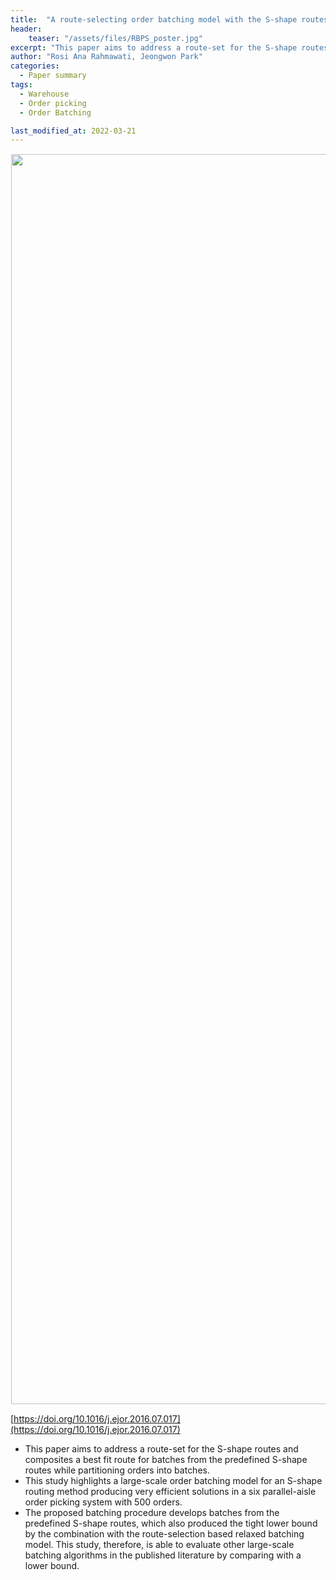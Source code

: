```yaml
---
title:  "A route-selecting order batching model with the S-shape routes in a parallel-aisle order picking system"
header:
    teaser: "/assets/files/RBPS_poster.jpg"
excerpt: "This paper aims to address a route-set for the S-shape routes and composites a best fit route for batches from the predefined S-shape routes while partitioning orders into batches."
author: "Rosi Ana Rahmawati, Jeongwon Park"
categories:
  - Paper summary
tags:
  - Warehouse
  - Order picking
  - Order Batching

last_modified_at: 2022-03-21
---
```

<img align="center" width="2000" height="2000" style="border: 1px solid white" src="https://simfl-lab.github.io/assets/files/RBPS_poster.jpg"> 

[https://doi.org/10.1016/j.ejor.2016.07.017](https://doi.org/10.1016/j.ejor.2016.07.017)  

- This paper aims to address a route-set for the S-shape routes and composites a best fit route for batches from the predefined S-shape routes while partitioning orders into batches.
- This study highlights a large-scale order batching model for an S-shape routing method producing very efficient solutions in a six parallel-aisle order picking system with 500 orders. 
- The proposed batching procedure develops batches from the predefined S-shape routes, which also produced the tight lower bound by the combination with the route-selection based relaxed batching model. This study, therefore, is able to evaluate other large-scale batching algorithms in the published literature by comparing with a lower bound.

